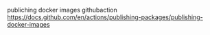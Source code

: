 publiching docker images githubaction
https://docs.github.com/en/actions/publishing-packages/publishing-docker-images